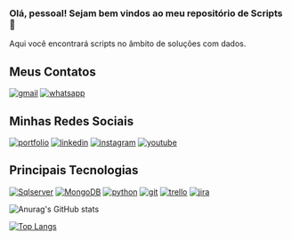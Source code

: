 ### Olá, pessoal! Sejam bem vindos ao meu repositório de Scripts 👋

Aqui você encontrará scripts no âmbito de soluções com dados.


## Meus Contatos
[![gmail](https://img.shields.io/badge/Gmail-D14836?style=for-the-badge&logo=gmail&logoColor=white)]()
[![whatsapp](https://img.shields.io/badge/WhatsApp-25D366?style=for-the-badge&logo=whatsapp&logoColor=white)]()

## Minhas Redes Sociais
[![portfolio](https://img.shields.io/badge/website-000000?style=for-the-badge&logo=About.me&logoColor=white)]()
[![linkedin](https://img.shields.io/badge/LinkedIn-0077B5?style=for-the-badge&logo=linkedin&logoColor=white)]()
[![instagram](https://img.shields.io/badge/Instagram-E4405F?style=for-the-badge&logo=instagram&logoColor=white)]()
[![youtube](https://img.shields.io/badge/YouTube-FF0000?style=for-the-badge&logo=youtube&logoColor=white)]()

## Principais Tecnologias
[![Sqlserver](https://img.shields.io/badge/Microsoft_SQL_Server-CC2927?style=for-the-badge&logo=microsoft-sql-server&logoColor=white)]()
[![MongoDB](https://img.shields.io/badge/MongoDB-4EA94B?style=for-the-badge&logo=mongodb&logoColor=white)]()
[![python](https://img.shields.io/badge/Python-14354C?style=for-the-badge&logo=python&logoColor=white)]()
[![git](https://img.shields.io/badge/GIT-E44C30?style=for-the-badge&logo=git&logoColor=white)]()
[![trello](https://img.shields.io/badge/Trello-0052CC?style=for-the-badge&logo=trello&logoColor=white)]()
[![jira](https://img.shields.io/badge/Jira-0052CC?style=for-the-badge&logo=Jira&logoColor=white)]()


![Anurag's GitHub stats](https://github-readme-stats.vercel.app/api?username=wlcamargo&show_icons=true&theme=highcontrast)


[![Top Langs](https://github-readme-stats.vercel.app/api/top-langs/?username=wlcamargo&layout=compact)](https://github.com/wlcamargo/github-readme-stats)



